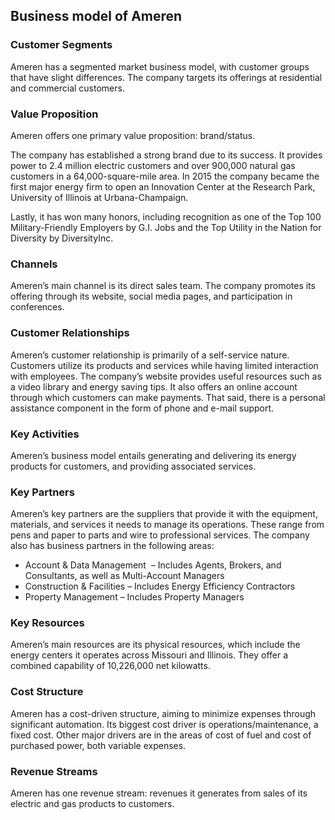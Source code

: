 Business model of Ameren
------------------------

 ### Customer Segments

 Ameren has a segmented market business model, with customer groups that have slight differences. The company targets its offerings at residential and commercial customers.

 ### Value Proposition

 Ameren offers one primary value proposition: brand/status.

 The company has established a strong brand due to its success. It provides power to 2.4 million electric customers and over 900,000 natural gas customers in a 64,000-square-mile area. In 2015 the company became the first major energy firm to open an Innovation Center at the Research Park, University of Illinois at Urbana-Champaign.

 Lastly, it has won many honors, including recognition as one of the Top 100 Military-Friendly Employers by G.I. Jobs and the Top Utility in the Nation for Diversity by DiversityInc.

 ### Channels

 Ameren’s main channel is its direct sales team. The company promotes its offering through its website, social media pages, and participation in conferences.

 ### Customer Relationships

 Ameren’s customer relationship is primarily of a self-service nature. Customers utilize its products and services while having limited interaction with employees. The company’s website provides useful resources such as a video library and energy saving tips. It also offers an online account through which customers can make payments. That said, there is a personal assistance component in the form of phone and e-mail support.

 ### Key Activities

 Ameren’s business model entails generating and delivering its energy products for customers, and providing associated services.

 ### Key Partners

 Ameren’s key partners are the suppliers that provide it with the equipment, materials, and services it needs to manage its operations. These range from pens and paper to parts and wire to professional services. The company also has business partners in the following areas:

  * Account & Data Management  – Includes Agents, Brokers, and Consultants, as well as Multi-Account Managers
 * Construction & Facilities – Includes Energy Efficiency Contractors
 * Property Management – Includes Property Managers
  ### Key Resources

 Ameren’s main resources are its physical resources, which include the energy centers it operates across Missouri and Illinois. They offer a combined capability of 10,226,000 net kilowatts.

 ### Cost Structure

 Ameren has a cost-driven structure, aiming to minimize expenses through significant automation. Its biggest cost driver is operations/maintenance, a fixed cost. Other major drivers are in the areas of cost of fuel and cost of purchased power, both variable expenses.

 ### Revenue Streams

 Ameren has one revenue stream: revenues it generates from sales of its electric and gas products to customers.